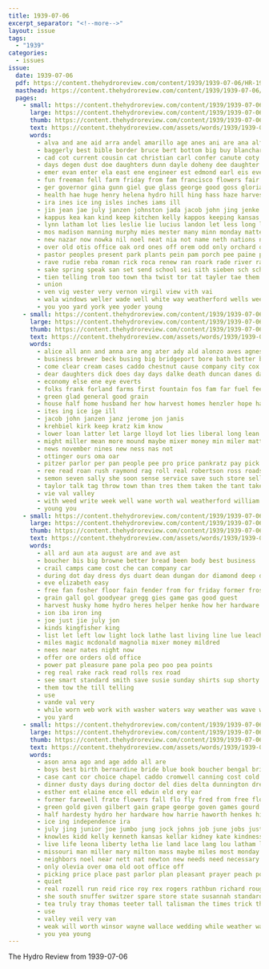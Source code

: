 ```yaml
---
title: 1939-07-06
excerpt_separator: "<!--more-->"
layout: issue
tags:
  - "1939"
categories:
  - issues
issue:
  date: 1939-07-06
  pdf: https://content.thehydroreview.com/content/1939/1939-07-06/HR-1939-07-06.pdf
  masthead: https://content.thehydroreview.com/content/1939/1939-07-06/masthead/HR-1939-07-06.jpg
  pages:
    - small: https://content.thehydroreview.com/content/1939/1939-07-06/small/HR-1939-07-06-01.jpg
      large: https://content.thehydroreview.com/content/1939/1939-07-06/large/HR-1939-07-06-01.jpg
      thumb: https://content.thehydroreview.com/content/1939/1939-07-06/thumbnails/HR-1939-07-06-01.jpg
      text: https://content.thehydroreview.com/assets/words/1939/1939-07-06/HR-1939-07-06-01.txt
      words:
        - alva and ane aid arra andel amarillo age anes ani are ana alfred autumn antil accord amy acon apple angeles ade allie anthony ard alley abo arends aves andy ave anger all ale ann august alls aland
        - baggerly best bible border bruce bert bottom big buy blanchard been bord beck backs burgman beas bob back bell bene blaine board bee bath barn better ber berr bae beld business berry box boy broome bis but baker begun beau bird
        - cad cot current cousin cat christian carl confer canute coty coop chet cox county columbia collier churches cain class capers cantrell came chrysler charles coats core cool clinton carver camp christine certain card char comfort car cay city cream cal clara con can carlisle cover company college canon cook circle caddo caraway cost church
        - days degen dust doe daughters dunn dayle doheny dee daughter down dence deal doing delay daugherty david dance day dodge deans dam door death
        - emer evan enter ela east ene engineer est edmond earl eis every end era elke ever eres eros ead ell english ean
        - fun freeman fell farm friday from fam francisco flowers fair flag forward fare fok friends fruit front first few flansburg fall feast found folks friesen falling frank fone fields fiscal furnace far for felton fort full
        - ger governor gina gunn giel gue glass george good goss gloria grow gover grade grove gilbert grady gaines
        - health hae huge henry helena hydro hill hing hass haze harvest hart heger horse held hale hall hope hot harry hoe heart hour hail harold hie horry hem hafer homa hee hugh harvey hille hume has home honey hons high had han hed henke honor her helen house hin hotter hubert hardware
        - ira ines ice ing isles inches iams ill
        - jin jean jae july janzen johnston jada jacob john jing jenke joly jany just
        - kappus kea kan kind keep kitchen kelly kappos keeping kansas kimble karl
        - lynn latham lot lies leslie lie lucius landon let less long lovely look line lehman lillie lines lees london last lead law los light les little large leon late lawrence
        - mos madison manning murphy mies mester many minn monday matter moore missouri mir mew mama most mary mon main miles mee mae made miss money mate might mel more miler mean mounts mount mission may masoner morning mine malson much march mayer members mase miller man men mexico mex margaret margie
        - new nazar now nowka nil noel neat nia not name neth nations need norman nas night near news nims names note nat north noe notice
        - over old otis office oak ord ones off orem odd only orchard orso ost
        - pastor peoples present park plants pein pam porch pee paine page peach poy pete pais poet part pro plan past prayer pretty pass portland phillips parent president peaches plum place pillars plant pay pari pel pin pound pool paper pleasant phe power paul pullen prophet
        - rave rudie reba roman rick roca renew ran roark rade river ralph rains ranks ree ruth rathbun royal roll ruby ridenour rome rain rogers radio rough roy row room richert ray rate raymond renee red
        - sake spring speak san set send school sei sith sieben sch schol sak scout sop south sie sas smith stone shade special sou salem sone sien sea sens son sin said still sun subject slane street second shaw stipe sayre slight she soon stoll standing swartzendruber sunday states sincere stella sam super sylvester sed side scarth sons streets spurgeon sat sand sor sia september saturday sai state
        - tien telling trom too town tha twist tor tat tayler tae them the tooman than tear tes tote tway trees thomas tad tara tony taken tyo toll tal then tao ton tin taylor talk texas trip tom
        - union
        - ven vig vester very vernon virgil view vith vai
        - wala windows weller wade well white way weatherford wells wee washer words williams won work wide went with was wyatt word wan walls write wheat war worlds western wild will wall wayne wedding wil week wish woolen
        - you yoo yard york yee yoder young
    - small: https://content.thehydroreview.com/content/1939/1939-07-06/small/HR-1939-07-06-02.jpg
      large: https://content.thehydroreview.com/content/1939/1939-07-06/large/HR-1939-07-06-02.jpg
      thumb: https://content.thehydroreview.com/content/1939/1939-07-06/thumbnails/HR-1939-07-06-02.jpg
      text: https://content.thehydroreview.com/assets/words/1939/1939-07-06/HR-1939-07-06-02.txt
      words:
        - alice all ann and anna are ang ater ady ald alonzo aves agnes ard able
        - business brewer beck busing big bridgeport bore bath better buy but bet bout beulah band bee butler bank ballou bandy bunch bring
        - come clear cream cases caddo chestnut cause company city cox clarence cool carter can carry
        - dear daughters dick does day days dalke death duncan danes dai dill delay dew
        - economy else ene eye everts
        - folks frank forland farms first fountain fos fam far fuel feen farag farm for friday fights fuss
        - green glad general good grain
        - house half home husband her how harvest homes henzler hope harris hardware hydro husbands horn hee hopewell herndon hatfield hort has human him
        - ites ing ice ige ill
        - jacob john janzen janz jerome jon janis
        - krehbiel kirk keep kratz kim know
        - lower loan latter let large lloyd lot lies liberal long lean lights like leech left leven
        - might miller mean more mound maybe mixer money min miler matter mom martin monday may mik most mis
        - news november nines new ness nas not
        - ottinger ours oma oar
        - pitzer parlor per pan people pee pro price pankratz pay pick plows pounds pees
        - ree read roan rush raymond rag roll real robertson ross roads rough rye
        - semon seven sally she soon sense service save such store sell still special start sand sieh station small sheffer sunday son sony see stand spas sir sane
        - taylor talk tag throw town than tres them taken the tant take tat
        - vie val valley
        - with weed write week well wane worth wal weatherford william will why window want
        - young you
    - small: https://content.thehydroreview.com/content/1939/1939-07-06/small/HR-1939-07-06-03.jpg
      large: https://content.thehydroreview.com/content/1939/1939-07-06/large/HR-1939-07-06-03.jpg
      thumb: https://content.thehydroreview.com/content/1939/1939-07-06/thumbnails/HR-1939-07-06-03.jpg
      text: https://content.thehydroreview.com/assets/words/1939/1939-07-06/HR-1939-07-06-03.txt
      words:
        - all ard aun ata august are and ave ast
        - boucher bis big browne better bread been body best business
        - crail camps came cost che can company car
        - during dot day dress dys duart dean dungan dor diamond deep die
        - eve elizabeth easy
        - free fan fosher floor fain fender from for friday former frost farm fine full
        - grain gall gol goodyear gregg gies game gas good guest
        - harvest husky home hydro heres helper henke how her hardware hope had
        - ion iba iron ing
        - joe just jie july jon
        - kinds kingfisher king
        - list let left low light lock lathe last living line lue leach
        - miles magic mcdonald magnolia mixer money mildred
        - nees near nates night now
        - offer ore orders old office
        - power pat pleasure pane pola peo poo pea points
        - reg real rake rack read rolls rex road
        - see smart standard smith save susie sunday shirts sup shorty shoulder states soda seo special summer soles shields spring stretch sale seed service store station south
        - them tow the till telling
        - use
        - vande val very
        - while worn web work with washer waters way weather was wave welding week will williams wash weatherford want word wise
        - you yard
    - small: https://content.thehydroreview.com/content/1939/1939-07-06/small/HR-1939-07-06-04.jpg
      large: https://content.thehydroreview.com/content/1939/1939-07-06/large/HR-1939-07-06-04.jpg
      thumb: https://content.thehydroreview.com/content/1939/1939-07-06/thumbnails/HR-1939-07-06-04.jpg
      text: https://content.thehydroreview.com/assets/words/1939/1939-07-06/HR-1939-07-06-04.txt
      words:
        - ason anna ago and age addo all are
        - boys best birth bernardine bride blue book boucher bengal brick barn bobby beebe browne betty black bunch below both but beans bus
        - case cant cor choice chapel caddo cromwell canning cost cold cotton can chet company col chris car cream county corn clinton con clarence colorado church cry city cole cari call
        - dinner dusty days during doctor del dies delta dunnington dressing dessert daughter day done duty
        - esther ent elaine ence ell edwin eld ery ear
        - former farewell frate flowers fall flo fly fred from free floyd front few fix fun friday fruit farmer forth fire first friends file fresh frock for friend farm flakes frost
        - green gold given gilbert gain grape george goven games gourd gave good gas guest glass glad guire griffin garden
        - half hardesty hydro her hardware how harrie haworth henkes hills home high horm hill has henke hart halo hearing house harris held hamburger harry hudson hamilton honor haberman
        - ice ing independence ira
        - july jing junior joe jumbo jung jock johns job june jobs justice james josephs joseph julius johanna
        - knowles kidd kelly kenneth kansas kellar kidney kate kindness
        - live life leona liberty letha lie land lace lang lou latham letter let london list lyle liberal lain late linen lemons
        - missouri man miller mary milton mass maybe miles most monday morrison many mar march montgomery miss money moller marcella made morning mexico match marriage merchant monte morrow more molina mom members men mess
        - neighbors noel near nett nat newton new needs need necessary nees now nas nurse naomi notice nims
        - only olevia over oma old oot office off
        - picking price place past parlor plan pleasant prayer peach pounds person police page pound phipps proud pastel pork part patrick
        - quiet
        - real rozell run reid rice roy rex rogers rathbun richard rough road rings ruffer rose rae read risi rochelle red
        - she south snuffer switzer spare store state susannah standard small size sell smith saturday school sis special selvy spray station star sonja shoulder salad see said sons stone soon show sleep super sunday such start storm shirley sunkist son sole sack seiberling sally short service sang skelly
        - tea truly tray thomas teeter tall talisman the times trick them temple then tine tulip tse tost triplett train
        - use
        - valley veil very van
        - weak will worth winsor wayne wallace wedding while weather want weeks work with wells wyatt weatherford wise words white woodrow wish was well
        - you yea young
---
```


The Hydro Review from 1939-07-06

<!--more-->

